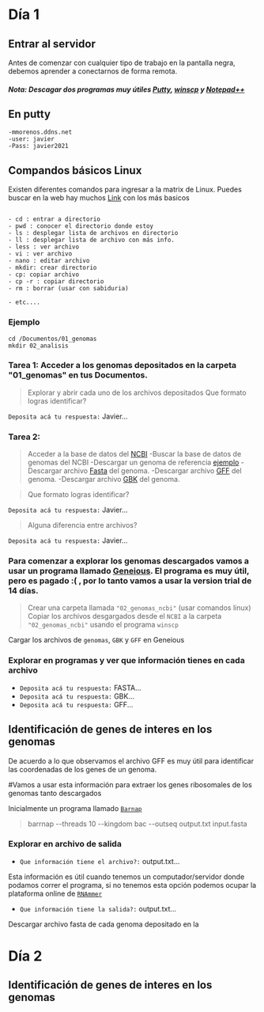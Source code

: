 # Día 1

## Entrar al servidor
Antes de comenzar con cualquier tipo de trabajo en la pantalla negra, debemos aprender a conectarnos de forma remota. 
##### Nota: Descagar dos programas muy útiles [Putty](https://www.chiark.greenend.org.uk/~sgtatham/putty/latest.html), [winscp](https://winscp.net/eng/download.php) y [Notepad++](https://notepad-plus-plus.org/downloads/)

## En putty
```
-mmorenos.ddns.net
-user: javier
-Pass: javier2021
```

## Compandos básicos Linux
Existen diferentes comandos para ingresar a la matrix de Linux. Puedes buscar en la web hay muchos [Link](http://hpc.aut.uah.es/~jmruiz/Descarga_LE/Pract_1_Comandos_Linux.pdf) con los más basicos

```

- cd : entrar a directorio
- pwd : conocer el directorio donde estoy
- ls : desplegar lista de archivos en directorio
- ll : desplegar lista de archivo con más info.
- less : ver archivo 
- vi : ver archivo
- nano : editar archivo
- mkdir: crear directorio
- cp: copiar archivo
- cp -r : copiar directorio
- rm : borrar (usar con sabiduria)

- etc....

```
### Ejemplo

```
cd /Documentos/01_genomas
mkdir 02_analisis
```
### Tarea 1: Acceder a los genomas depositados en la carpeta "01_genomas" en tus Documentos.
> Explorar y abrir cada uno de los archivos depositados
> Que formato logras identificar?

`Deposita acá tu respuesta:` Javier... 

### Tarea 2:
>Acceder a la base de datos del [NCBI](https://www.ncbi.nlm.nih.gov/)
-Buscar la base de datos de genomas del NCBI
-Descargar un genoma de referencia [ejemplo](https://www.ncbi.nlm.nih.gov/genome/?term=E.%20coli)
-Descargar archivo [Fasta](https://ftp.ncbi.nlm.nih.gov/genomes/all/GCF/000/005/845/GCF_000005845.2_ASM584v2/GCF_000005845.2_ASM584v2_genomic.fna.gz) del genoma.
-Descargar archivo [GFF](https://ftp.ncbi.nlm.nih.gov/genomes/all/GCF/000/005/845/GCF_000005845.2_ASM584v2/GCF_000005845.2_ASM584v2_genomic.gff.gz) del genoma.
-Descargar archivo [GBK](https://ftp.ncbi.nlm.nih.gov/genomes/all/GCF/000/005/845/GCF_000005845.2_ASM584v2/GCF_000005845.2_ASM584v2_genomic.gbff.gz) del genoma.

> Que formato logras identificar?

`Deposita acá tu respuesta:` Javier...

> Alguna diferencia entre archivos?

`Deposita acá tu respuesta:` Javier...

### Para comenzar a explorar los genomas descargados vamos a usar un programa llamado [Geneious](https://www.geneious.com/download/). El programa es muy útil, pero es pagado :( , por lo tanto vamos a usar la version trial de 14 días.

> Crear una carpeta llamada `"02_genomas_ncbi"` (usar comandos linux)
> Copiar los archivos desgargados desde el `NCBI` a la carpeta `"02_genomas_ncbi"` usando el programa `winscp`

Cargar los archivos de `genomas`, `GBK`  y `GFF` en Geneious

### Explorar en programas y ver que información tienes en cada archivo
- `Deposita acá tu respuesta:` FASTA...
- `Deposita acá tu respuesta:` GBK...
- `Deposita acá tu respuesta:` GFF...

## Identificación de genes de interes en los genomas

De acuerdo a lo que observamos el archivo GFF es muy útil para identificar las coordenadas de los genes de un genoma.

#Vamos a usar esta información para extraer los genes ribosomales de los genomas tanto descargados

Inicialmente un programa llamado [`Barnap`](https://github.com/tseemann/barrnap)

> barrnap --threads 10 --kingdom bac --outseq output.txt input.fasta

### Explorar en archivo de salida 
- `Que información tiene el archivo?:` output.txt...

Esta información es útil cuando tenemos un computador/servidor donde podamos correr el programa, si no tenemos esta opción podemos ocupar la plataforma online de 
[`RNAmmer`](http://www.cbs.dtu.dk/services/RNAmmer/)

- `Que información tiene la salida?:` output.txt...

Descargar archivo fasta de cada genoma depositado en la 

# Día 2
## Identificación de genes de interes en los genomas


